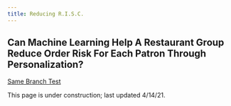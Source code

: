 ```yaml
---
title: Reducing R.I.S.C.
---
```


## Can Machine Learning Help A Restaurant Group Reduce Order Risk For Each Patron Through Personalization?

[Same Branch Test](webapp/index.html)

This page is under construction; last updated 4/14/21.